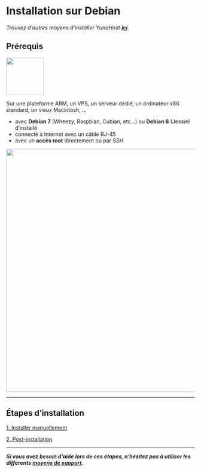 # Installation sur Debian

*Trouvez d’autres moyens d’installer YunoHost **[ici](/install_fr)**.*

## Prérequis

<img width=100 src="https://yunohost.org/images/debian-logo.png">

Sur une plateforme ARM, un VPS, un serveur dédié, un ordinateur x86 standard, un vieux Macintosh, ...

* avec **Debian 7** (Wheezy, Raspbian, Cubian, etc…) ou **Debian 8** (Jessie) d’installé
* connecté à Internet avec un câble RJ-45
* avec un **accès root** directement ou par SSH

<img width=650 src="https://yunohost.org/images/debian_install.png">

---

## Étapes d’installation

<a class="btn btn-lg btn-default" href="/install_manually_fr">1. Installer manuellement</a>

<a class="btn btn-lg btn-default" href="/postinstall_fr">2. Post-installation</a>

---

***Si vous avez besoin d’aide lors de ces étapes, n’hésitez pas à utiliser les différents [moyens de support](/support_fr).***

